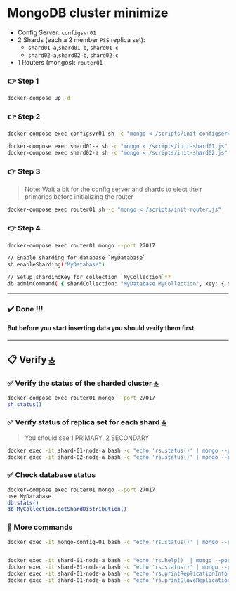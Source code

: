 MongoDB cluster minimize
=========================================

* Config Server: `configsvr01`
* 2 Shards (each a 2 member `PSS` replica set):
	* `shard01-a`,`shard01-b`, `shard01-c`
	* `shard02-a`,`shard02-b`, `shard02-c`
* 1 Routers (mongos): `router01`

### 👉 Step 1
```bash
docker-compose up -d
```

### 👉 Step 2

```bash
docker-compose exec configsvr01 sh -c "mongo < /scripts/init-configserver.js"

docker-compose exec shard01-a sh -c "mongo < /scripts/init-shard01.js"
docker-compose exec shard02-a sh -c "mongo < /scripts/init-shard02.js"
```

### 👉 Step 3
>Note: Wait a bit for the config server and shards to elect their primaries before initializing the router

```bash
docker-compose exec router01 sh -c "mongo < /scripts/init-router.js"
```

### 👉 Step 4
```bash
docker-compose exec router01 mongo --port 27017

// Enable sharding for database `MyDatabase`
sh.enableSharding("MyDatabase")

// Setup shardingKey for collection `MyCollection`**
db.adminCommand( { shardCollection: "MyDatabase.MyCollection", key: { oemNumber: "hashed", zipCode: 1, supplierId: 1 } } )

```

---
### ✔️ Done !!!

#### But before you start inserting data you should verify them first
---

## 📋 Verify [🔝](#-table-of-contents)

### ✅ Verify the status of the sharded cluster [🔝](#-table-of-contents)

```bash
docker-compose exec router01 mongo --port 27017
sh.status()
```

### ✅ Verify status of replica set for each shard [🔝](#-table-of-contents)
> You should see 1 PRIMARY, 2 SECONDARY

```bash
docker exec -it shard-01-node-a bash -c "echo 'rs.status()' | mongo --port 27017" 
docker exec -it shard-02-node-a bash -c "echo 'rs.status()' | mongo --port 27017" 
```

### ✅ Check database status
```bash
docker-compose exec router01 mongo --port 27017
use MyDatabase
db.stats()
db.MyCollection.getShardDistribution()
```

### 🔎 More commands 

```bash
docker exec -it mongo-config-01 bash -c "echo 'rs.status()' | mongo --port 27017"


docker exec -it shard-01-node-a bash -c "echo 'rs.help()' | mongo --port 27017"
docker exec -it shard-01-node-a bash -c "echo 'rs.status()' | mongo --port 27017" 
docker exec -it shard-01-node-a bash -c "echo 'rs.printReplicationInfo()' | mongo --port 27017" 
docker exec -it shard-01-node-a bash -c "echo 'rs.printSlaveReplicationInfo()' | mongo --port 27017"
```
